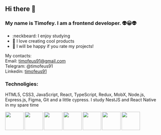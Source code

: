 ## Hi there 👋 

### My name is Timofey. I am a frontend developer. :alien::grinning::alien: 
- :neckbeard: I enjoy studying
- :mountain_bicyclist: I love creating cool products
- :speech_balloon: I will be happy if you rate my projects!

My contacts:  
Email: timofeus91@gmail.com  
Telegram: @timofeus91   
Linkedin: [timofeus91](https://www.linkedin.com/in/timofeus91/)

### Technoligies:

HTML5, CSS3, JavaScript, React, TypeScript, Redux, MobX, Node.js, Express.js, Figma, Git and a little cypress. I study NestJS and React Native in my spare time

<img align="left" height="60" width="60" src="https://cdn3.iconfinder.com/data/icons/picons-social/57/10-html5-512.png" />
<img align="left" height="60" width="60" src="https://cdn4.iconfinder.com/data/icons/documents-42/512/document_file_paper_page-32-512.png" />
<img align="left" height="60" width="60" src="https://cdn4.iconfinder.com/data/icons/logos-brands-5/24/react-512.png" />
<img align="left" height="60" width="60" src="https://cdn4.iconfinder.com/data/icons/vector-brand-logos/40/Git-512.png" />
<img align="left" height="60" width="60" src="https://cdn4.iconfinder.com/data/icons/bloomies-webdesign-tools/25/Figma_square-512.png" />
<img align="left" height="60" width="60" src="https://cdn3.iconfinder.com/data/icons/software-development-2/1000/program_document_technology_jsx_data_business_computer-512.png" />
<img height="60" width="60" src="https://yt3.ggpht.com/ytc/AAUvwniPZpOVhjOxCVZ_IlILUNqZGDzkqeME_wjuWuGe=s900-c-k-c0x00ffffff-no-rj" />
